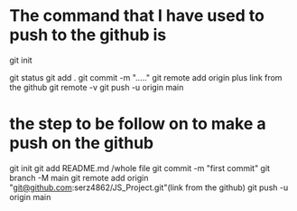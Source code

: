 # The command that I have used to push to the github is
  
 <p>git init</p>
 git status
 git add .
 git commit -m "....."
 git remote add origin  plus link from the github
 git remote -v
 git push -u origin main




# the step to be follow on to make a push on the github
git init
git add README.md /whole file 
git commit -m "first commit"
git branch -M main
git remote add origin "git@github.com:serz4862/JS_Project.git"(link from the github)
git push -u origin main 